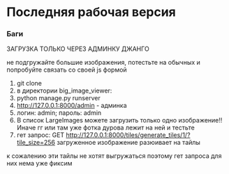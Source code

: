 # Последняя рабочая версия
### Баги
ЗАГРУЗКА ТОЛЬКО ЧЕРЕЗ АДМИНКУ ДЖАНГО

не подгружайте большие изображения, потестьте на обычных и попробуйте связать со своей js формой

1. git clone
2. в директории big_image_viewer:
3. python manage.py runserver
4. http://127.0.0.1:8000/admin - админка
5. логин: admin; пароль: admin
6. В список LargeImages можете загрузить только одно изображение!! Иначе гг или там уже фотка дурова лежит на ней и тестьте
7. гет запрос: GET http://127.0.0.1:8000/tiles/generate_tiles/1/?tile_size=256 загруженное изображение разюивает на тайлы

к сожалению эти тайлы не хотят выгружаться поэтому гет запроса для них нема
уже фиксим
